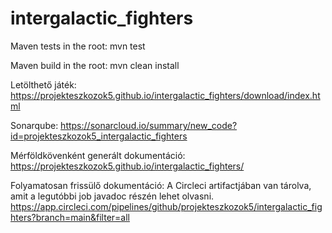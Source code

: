 # intergalactic_fighters

Maven tests in the root: mvn test

Maven build in the root: mvn clean install

Letölthető játék: https://projekteszkozok5.github.io/intergalactic_fighters/download/index.html

Sonarqube: https://sonarcloud.io/summary/new_code?id=projekteszkozok5_intergalactic_fighters

Mérföldkövenként generált dokumentáció: https://projekteszkozok5.github.io/intergalactic_fighters/

Folyamatosan frissülő dokumentáció: A Circleci artifactjában van tárolva, amit a legutóbbi job javadoc részén lehet olvasni.
  https://app.circleci.com/pipelines/github/projekteszkozok5/intergalactic_fighters?branch=main&filter=all
